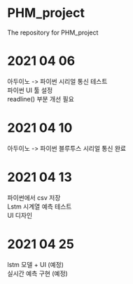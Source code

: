 # PHM_project
The repository for PHM_project   
   
# 2021 04 06   
아두이노 -> 파이썬 시리얼 통신 테스트    
파이썬 UI 툴 설정   
readline() 부분 개선 필요   
   
# 2021 04 10   
아두이노 -> 파이썬 블루투스 시리얼 통신 완료
   
# 2021 04 13   
파이썬에서 csv 저장  
Lstm 시계열 예측 테스트   
UI 디자인   
   
# 2021 04 25   
lstm 모델 + UI (예정)   
실시간 예측 구현 (예정)   
